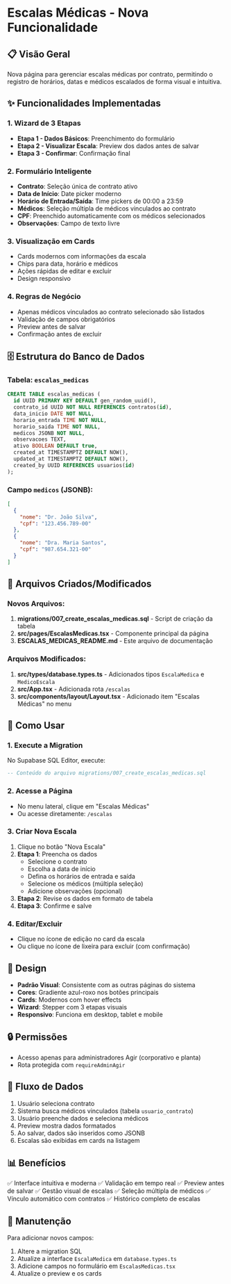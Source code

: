# Escalas Médicas - Nova Funcionalidade

## 📋 Visão Geral

Nova página para gerenciar escalas médicas por contrato, permitindo o registro de horários, datas e médicos escalados de forma visual e intuitiva.

## ✨ Funcionalidades Implementadas

### 1. **Wizard de 3 Etapas**
- **Etapa 1 - Dados Básicos**: Preenchimento do formulário
- **Etapa 2 - Visualizar Escala**: Preview dos dados antes de salvar
- **Etapa 3 - Confirmar**: Confirmação final

### 2. **Formulário Inteligente**
- **Contrato**: Seleção única de contrato ativo
- **Data de Início**: Date picker moderno
- **Horário de Entrada/Saída**: Time pickers de 00:00 a 23:59
- **Médicos**: Seleção múltipla de médicos vinculados ao contrato
- **CPF**: Preenchido automaticamente com os médicos selecionados
- **Observações**: Campo de texto livre

### 3. **Visualização em Cards**
- Cards modernos com informações da escala
- Chips para data, horário e médicos
- Ações rápidas de editar e excluir
- Design responsivo

### 4. **Regras de Negócio**
- Apenas médicos vinculados ao contrato selecionado são listados
- Validação de campos obrigatórios
- Preview antes de salvar
- Confirmação antes de excluir

## 🗄️ Estrutura do Banco de Dados

### Tabela: `escalas_medicas`

```sql
CREATE TABLE escalas_medicas (
  id UUID PRIMARY KEY DEFAULT gen_random_uuid(),
  contrato_id UUID NOT NULL REFERENCES contratos(id),
  data_inicio DATE NOT NULL,
  horario_entrada TIME NOT NULL,
  horario_saida TIME NOT NULL,
  medicos JSONB NOT NULL,
  observacoes TEXT,
  ativo BOOLEAN DEFAULT true,
  created_at TIMESTAMPTZ DEFAULT NOW(),
  updated_at TIMESTAMPTZ DEFAULT NOW(),
  created_by UUID REFERENCES usuarios(id)
);
```

### Campo `medicos` (JSONB):
```json
[
  {
    "nome": "Dr. João Silva",
    "cpf": "123.456.789-00"
  },
  {
    "nome": "Dra. Maria Santos",
    "cpf": "987.654.321-00"
  }
]
```

## 📁 Arquivos Criados/Modificados

### Novos Arquivos:
1. **migrations/007_create_escalas_medicas.sql** - Script de criação da tabela
2. **src/pages/EscalasMedicas.tsx** - Componente principal da página
3. **ESCALAS_MEDICAS_README.md** - Este arquivo de documentação

### Arquivos Modificados:
1. **src/types/database.types.ts** - Adicionados tipos `EscalaMedica` e `MedicoEscala`
2. **src/App.tsx** - Adicionada rota `/escalas`
3. **src/components/layout/Layout.tsx** - Adicionado item "Escalas Médicas" no menu

## 🚀 Como Usar

### 1. Execute a Migration
No Supabase SQL Editor, execute:
```sql
-- Conteúdo do arquivo migrations/007_create_escalas_medicas.sql
```

### 2. Acesse a Página
- No menu lateral, clique em "Escalas Médicas"
- Ou acesse diretamente: `/escalas`

### 3. Criar Nova Escala
1. Clique no botão "Nova Escala"
2. **Etapa 1**: Preencha os dados
   - Selecione o contrato
   - Escolha a data de início
   - Defina os horários de entrada e saída
   - Selecione os médicos (múltipla seleção)
   - Adicione observações (opcional)
3. **Etapa 2**: Revise os dados em formato de tabela
4. **Etapa 3**: Confirme e salve

### 4. Editar/Excluir
- Clique no ícone de edição no card da escala
- Ou clique no ícone de lixeira para excluir (com confirmação)

## 🎨 Design

- **Padrão Visual**: Consistente com as outras páginas do sistema
- **Cores**: Gradiente azul-roxo nos botões principais
- **Cards**: Modernos com hover effects
- **Wizard**: Stepper com 3 etapas visuais
- **Responsivo**: Funciona em desktop, tablet e mobile

## 🔒 Permissões

- Acesso apenas para administradores Agir (corporativo e planta)
- Rota protegida com `requireAdminAgir`

## 🔄 Fluxo de Dados

1. Usuário seleciona contrato
2. Sistema busca médicos vinculados (tabela `usuario_contrato`)
3. Usuário preenche dados e seleciona médicos
4. Preview mostra dados formatados
5. Ao salvar, dados são inseridos como JSONB
6. Escalas são exibidas em cards na listagem

## 📊 Benefícios

✅ Interface intuitiva e moderna
✅ Validação em tempo real
✅ Preview antes de salvar
✅ Gestão visual de escalas
✅ Seleção múltipla de médicos
✅ Vínculo automático com contratos
✅ Histórico completo de escalas

## 🔧 Manutenção

Para adicionar novos campos:
1. Altere a migration SQL
2. Atualize a interface `EscalaMedica` em `database.types.ts`
3. Adicione campos no formulário em `EscalasMedicas.tsx`
4. Atualize o preview e os cards
